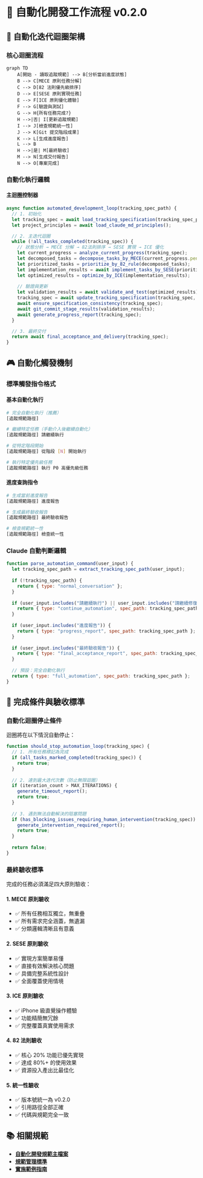 # 🔄 自動化開發工作流程 v0.2.0

## 🔄 自動化迭代迴圈架構

### 核心迴圈流程

```mermaid
graph TD
    A[開始 - 讀取追蹤規範] --> B[分析當前進度狀態]
    B --> C[MECE 原則任務分解]
    C --> D[82 法則優先級排序]
    D --> E[SESE 原則實現任務]
    E --> F[ICE 原則優化體驗]
    F --> G[驗證與測試]
    G --> H{所有任務完成?}
    H -->|否| I[更新追蹤規範]
    I --> J[檢查規範統一性]
    J --> K[Git 提交階段成果]
    K --> L[生成進度報告]
    L --> B
    H -->|是| M[最終驗收]
    M --> N[生成交付報告]
    N --> O[專案完成]
```

### 自動化執行邏輯

#### 主迴圈控制器

```javascript
async function automated_development_loop(tracking_spec_path) {
  // 1. 初始化
  let tracking_spec = await load_tracking_specification(tracking_spec_path);
  let project_principles = await load_claude_md_principles();

  // 2. 主迭代迴圈
  while (!all_tasks_completed(tracking_spec)) {
    // 狀態分析 → MECE 分解 → 82法則排序 → SESE 實現 → ICE 優化
    let current_progress = analyze_current_progress(tracking_spec);
    let decomposed_tasks = decompose_tasks_by_MECE(current_progress.pending_tasks);
    let prioritized_tasks = prioritize_by_82_rule(decomposed_tasks);
    let implementation_results = await implement_tasks_by_SESE(prioritized_tasks);
    let optimized_results = optimize_by_ICE(implementation_results);
    
    // 驗證與更新
    let validation_results = await validate_and_test(optimized_results);
    tracking_spec = await update_tracking_specification(tracking_spec, validation_results);
    await ensure_specification_consistency(tracking_spec);
    await git_commit_stage_results(validation_results);
    await generate_progress_report(tracking_spec);
  }

  // 3. 最終交付
  return await final_acceptance_and_delivery(tracking_spec);
}
```

## 🎮 自動化觸發機制

### 標準觸發指令格式

#### 基本自動化執行

```bash
# 完全自動化執行（推薦）
[追蹤規範路徑]

# 繼續特定任務（手動介入後繼續自動化）
[追蹤規範路徑] 請繼續執行

# 從特定階段開始
[追蹤規範路徑] 從階段 [N] 開始執行

# 執行特定優先級任務
[追蹤規範路徑] 執行 P0 高優先級任務
```

#### 進度查詢指令

```bash
# 生成當前進度報告
[追蹤規範路徑] 進度報告

# 生成最終驗收報告
[追蹤規範路徑] 最終驗收報告

# 檢查規範統一性
[追蹤規範路徑] 檢查統一性
```

### Claude 自動判斷邏輯

```javascript
function parse_automation_command(user_input) {
  let tracking_spec_path = extract_tracking_spec_path(user_input);
  
  if (!tracking_spec_path) {
    return { type: "normal_conversation" };
  }
  
  if (user_input.includes("請繼續執行") || user_input.includes("請繼續修復")) {
    return { type: "continue_automation", spec_path: tracking_spec_path };
  }
  
  if (user_input.includes("進度報告")) {
    return { type: "progress_report", spec_path: tracking_spec_path };
  }
  
  if (user_input.includes("最終驗收報告")) {
    return { type: "final_acceptance_report", spec_path: tracking_spec_path };
  }
  
  // 預設：完全自動化執行
  return { type: "full_automation", spec_path: tracking_spec_path };
}
```

## 🎯 完成條件與驗收標準

### 自動化迴圈停止條件

迴圈將在以下情況自動停止：

```javascript
function should_stop_automation_loop(tracking_spec) {
  // 1. 所有任務標記為完成
  if (all_tasks_marked_completed(tracking_spec)) {
    return true;
  }
  
  // 2. 達到最大迭代次數（防止無限迴圈）
  if (iteration_count > MAX_ITERATIONS) {
    generate_timeout_report();
    return true;
  }
  
  // 3. 遇到無法自動解決的阻塞問題
  if (has_blocking_issues_requiring_human_intervention(tracking_spec)) {
    generate_intervention_required_report();
    return true;
  }
  
  return false;
}
```

### 最終驗收標準

完成的任務必須滿足四大原則驗收：

#### 1. MECE 原則驗收
- ✅ 所有任務相互獨立，無重疊
- ✅ 所有需求完全涵蓋，無遺漏
- ✅ 分類邏輯清晰且有意義

#### 2. SESE 原則驗收
- ✅ 實現方案簡單易懂
- ✅ 直接有效解決核心問題
- ✅ 具備完整系統性設計
- ✅ 全面覆蓋使用情境

#### 3. ICE 原則驗收
- ✅ iPhone 級直覺操作體驗
- ✅ 功能精簡無冗餘
- ✅ 完整覆蓋真實使用需求

#### 4. 82 法則驗收
- ✅ 核心 20% 功能已優先實現
- ✅ 達成 80%+ 的使用效果
- ✅ 資源投入產出比最佳化

#### 5. 統一性驗收
- ✅ 版本號統一為 v0.2.0
- ✅ 引用路徑全部正確
- ✅ 代碼與規範完全一致

## 📚 相關規範

- **[自動化開發規範主檔案](./AUTOMATED_DEVELOPMENT_SPECIFICATION.md)**
- **[規範管理標準](./AUTOMATED_SPECIFICATION_MANAGEMENT.md)**
- **[實施範例指南](./AUTOMATED_IMPLEMENTATION_EXAMPLES.md)**